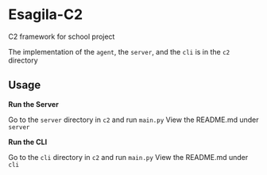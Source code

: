 # Esagila-C2
C2 framework for school project

The implementation of the `agent`, the `server`, and the `cli` is in the `c2` directory

## Usage

**Run the Server**

Go to the `server` directory in `c2` and run `main.py`
View the README.md under `server`

**Run the CLI**

Go to the `cli` directory in `c2` and run `main.py`
View the README.md under `cli`
